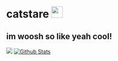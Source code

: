 # catstare <img src="https://cdn.discordapp.com/emojis/887006019727798294.png" width="30px">
im woosh so like yeah cool! 
---
[![](https://lanyard.woosh.wtf/api/359324997707366402)](https://discord.com/users/359324997707366402)
[![Github Stats](https://github-readme-stats.vercel.app/api?username=w8y&theme=midnight-purple&show_icons=true&count_private=true)](https://github.com/lonelil)
